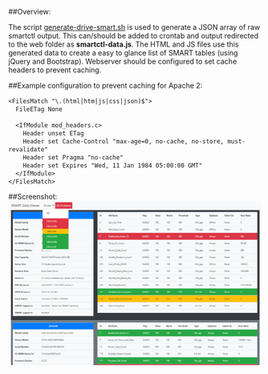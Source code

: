 ##Overview:

The script [generate-drive-smart.sh](scripts/generate-drive-smart.sh) is used to generate a JSON array of raw smartctl output. This can/should be added to crontab and output redirected to the web folder as **smartctl-data.js**. The HTML and JS files use this generated data to create a easy to glance list of SMART tables (using jQuery and Bootstrap). Webserver should be configured to set cache headers to prevent caching. 


##Example configuration to prevent caching for Apache 2:
```
<FilesMatch "\.(html|htm|js|css|json)$">
  FileETag None

  <IfModule mod_headers.c>
    Header unset ETag
    Header set Cache-Control "max-age=0, no-cache, no-store, must-revalidate"
    Header set Pragma "no-cache"
    Header set Expires "Wed, 11 Jan 1984 05:00:00 GMT"
  </IfModule>
</FilesMatch>
```


##Screenshot:
![Screen shot!](https://github.com/SixZeroSevenNine/Tiny-Tools/blob/master/smartctl-html/screenshot-1.png)
